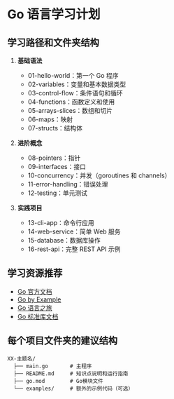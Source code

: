 # Go 语言学习计划

## 学习路径和文件夹结构

1. **基础语法**

   - 01-hello-world：第一个 Go 程序
   - 02-variables：变量和基本数据类型
   - 03-control-flow：条件语句和循环
   - 04-functions：函数定义和使用
   - 05-arrays-slices：数组和切片
   - 06-maps：映射
   - 07-structs：结构体

2. **进阶概念**

   - 08-pointers：指针
   - 09-interfaces：接口
   - 10-concurrency：并发（goroutines 和 channels）
   - 11-error-handling：错误处理
   - 12-testing：单元测试

3. **实践项目**
   - 13-cli-app：命令行应用
   - 14-web-service：简单 Web 服务
   - 15-database：数据库操作
   - 16-rest-api：完整 REST API 示例

## 学习资源推荐

- [Go 官方文档](https://golang.org/doc/)
- [Go by Example](https://gobyexample.com/)
- [Go 语言之旅](https://tour.golang.org/)
- [Go 标准库文档](https://pkg.go.dev/std)

## 每个项目文件夹的建议结构

```
XX-主题名/
  ├── main.go       # 主程序
  ├── README.md     # 知识点说明和运行指南
  ├── go.mod        # Go模块文件
  └── examples/     # 额外的示例代码（可选）
```
